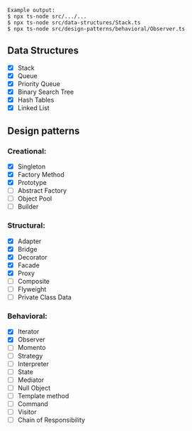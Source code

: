 
```
Example output:
$ npx ts-node src/.../...
$ npx ts-node src/data-structures/Stack.ts 
$ npx ts-node src/design-patterns/behavioral/Observer.ts
```
## Data Structures
- [x] Stack
- [x] Queue
- [x] Priority Queue
- [x] Binary Search Tree
- [x] Hash Tables
- [x] Linked List

## Design patterns
### Creational:

- [x] Singleton
- [x] Factory Method
- [x] Prototype
- [ ] Abstract Factory
- [ ] Object Pool
- [ ] Builder

### Structural:

- [x] Adapter
- [x] Bridge
- [x] Decorator
- [x] Facade
- [x] Proxy
- [ ] Composite
- [ ] Flyweight
- [ ] Private Class Data

### Behavioral:

- [x] Iterator
- [x] Observer
- [ ] Momento
- [ ] Strategy
- [ ] Interpreter
- [ ] State
- [ ] Mediator
- [ ] Null Object
- [ ] Template method
- [ ] Command
- [ ] Visitor
- [ ] Chain of Responsibility
